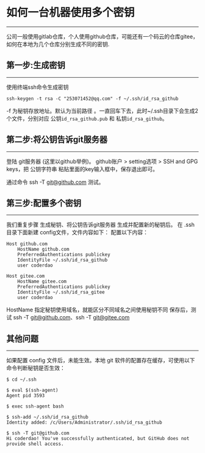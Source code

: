 <!--
 * @Author: your name
 * @Date: 2021-06-24 18:16:30
 * @LastEditTime: 2021-09-10 16:12:52
 * @LastEditors: Please set LastEditors
 * @Description: In User Settings Edit
 * @FilePath: /blog/git/如何一台机器使用多个密钥.md
-->
# 如何一台机器使用多个密钥
***
公司一般使用gitlab仓库，个人使用github仓库，可能还有一个码云的仓库gitee，如何在本地为几个仓库分别生成不同的密钥.

## 第一步:生成密钥
***
使用终端ssh命令生成密钥
```shell
ssh-keygen -t rsa -C "253071452@qq.com" -f ~/.ssh/id_rsa_github
```
-f 为秘钥存放地址。默认为当前路径 。一直回车下去，此时~/.ssh目录下会生成2个文件，分别对应 公钥`id_rsa_github.pub` 和 私钥`id_rsa_github`。

## 第二步:将公钥告诉git服务器
***
登陆 git服务器 (这里以github举例)。 github账户 > setting选项 > SSH and GPG keys，把 公钥字符串 粘贴里面的key输入框中，保存退出即可。

通过命令 ssh -T git@github.com 测试。

## 第三步:配置多个密钥
***
我们重复步骤 生成秘钥、将公钥告诉git服务器 生成并配置新的秘钥后。 在 .ssh 目录下面新建 config文件，文件内容如下： 配置以下内容：
```
Host github.com
    HostName github.com
    PreferredAuthentications publickey
    IdentityFile ~/.ssh/id_rsa_github
    user coderdao

Host gitee.com
    HostName gitee.com
    PreferredAuthentications publickey
    IdentityFile ~/.ssh/id_rsa_gitee
    user coderdao
```

HostName 指定秘钥使用域名，就能区分不同域名之间使用秘钥不同
保存后，测试 ssh -T git@github.com、ssh -T git@gitee.com

## 其他问题
***
如果配置 config 文件后，未能生效。本地 git 软件的配置存在缓存，可使用以下命令判断秘钥是否生效：
```shell
$ cd ~/.ssh

$ eval $(ssh-agent)
Agent pid 3593

$ exec ssh-agent bash

$ ssh-add ~/.ssh/id_rsa_github
Identity added: /c/Users/Administrator/.ssh/id_rsa_github

$ ssh -T git@github.com
Hi coderdao! You've successfully authenticated, but GitHub does not provide shell access.

```

